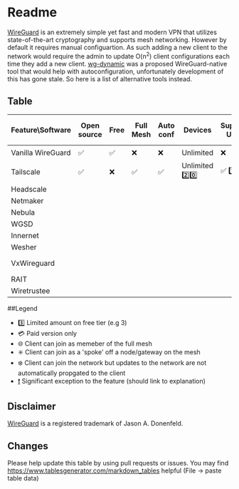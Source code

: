 # Readme
[WireGuard](https://wireguard.com/) is an extremely simple yet fast and modern VPN that utilizes state-of-the-art cryptography and supports mesh networking. However by default it requires manual configuartion. As such adding a new client to the network would require the admin to update O(n<sup>2</sup>) client configurations each time they add a new client. [wg-dynamic](https://git.zx2c4.com/wg-dynamic/about/docs/idea.md) was a proposed WireGuard-native tool that would help with autoconfiguration, unfortunately development of this has gone stale. So here is a list of alternative tools instead.

## Table
| Feature\Software | Open source | Free | Full Mesh | Auto conf | Devices | Supports Users | Allows full tunnel | Subnet Access | NAT traversal | Linux | Windows | Android | iOS | OpenWRT | Link |
|---|---|---|---|---|---|---|---|---|---|---|---|---|---|---|---|
| Vanilla WireGuard | :white_check_mark: | :white_check_mark: | :x: | :x: | Unlimited | :x: | :white_check_mark: | :white_check_mark: | :x: | :eight_spoked_asterisk: | :eight_spoked_asterisk: | :eight_spoked_asterisk: | :eight_spoked_asterisk: | :eight_spoked_asterisk: | https://www.wireguard.com/repositories/ |
| Tailscale | :white_check_mark: | :x: | :white_check_mark: | :white_check_mark: | Unlimited :two::zero: | :white_check_mark: :one: | :white_check_mark: | :white_check_mark: | :white_check_mark: | :globe_with_meridians: | :globe_with_meridians: | :globe_with_meridians: | :globe_with_meridians: | :white_check_mark: | https://github.com/tailscale/tailscale |
| Headscale |  |  |  |  |  |  |  |  |  |  |  |  |  |  | https://github.com/juanfont/headscale |
| Netmaker |  |  |  |  |  |  |  |  |  |  |  |  |  |  | https://github.com/gravitl/netmaker |
| Nebula |  |  |  |  |  |  |  |  |  |  |  |  |  |  |  |
| WGSD |  |  |  |  |  |  |  |  |  |  |  |  |  |  | https://github.com/jwhited/wgsd |
| Innernet |  |  |  |  |  |  |  |  |  |  |  |  |  |  | https://github.com/tonarino/innernet |
| Wesher |  |  |  |  |  |  |  |  |  |  |  |  |  |  | https://github.com/costela/wesher |
| VxWireguard |  |  |  |  |  |  |  |  |  |  |  |  |  |  | https://github.com/m13253/VxWireguard-Generator |
| RAIT |  |  |  |  |  |  |  |  |  |  |  |  |  |  | https://gitlab.com/NickCao/RAIT |
| Wiretrustee |  |  |  |  |  |  |  |  |  |  |  |  |  |  | https://github.com/wiretrustee/wiretrustee |

##Legend

- :three: Limited amount on free tier (e.g 3)
- :credit_card: Paid version only
- :globe_with_meridians: Client can join as memeber of the full mesh
- :eight_spoked_asterisk: Client can join as a 'spoke' off a node/gateway on the mesh
- :snowflake: Client can join the network but updates to the network are not automatically propgated to the client
- [:exclamation:](https://github.com/HarvsG/WireGuardMeshes/readme.md#Legend) Significant exception to the feature (should link to explanation)

## Disclaimer
 [WireGuard](https://wireguard.com/) is a registered trademark of Jason A. Donenfeld.
 
## Changes
Please help update this table by using pull requests or issues. You may find https://www.tablesgenerator.com/markdown_tables helpful (File -> paste table data)

